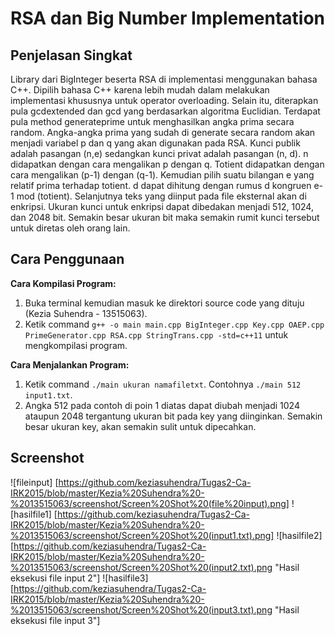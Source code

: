 # RSA dan Big Number Implementation
## Penjelasan Singkat
Library dari BigInteger beserta RSA di implementasi menggunakan bahasa C++. Dipilih bahasa C++ karena lebih mudah dalam melakukan implementasi khususnya untuk operator overloading. Selain itu, diterapkan pula gcdextended dan gcd yang berdasarkan algoritma Euclidian. Terdapat pula method generateprime untuk menghasilkan angka prima secara random. Angka-angka prima yang sudah di generate secara random akan menjadi variabel p dan q yang akan digunakan pada RSA. Kunci publik adalah pasangan (n,e) sedangkan kunci privat adalah pasangan (n, d). n didapatkan dengan cara mengalikan p dengan q. Totient didapatkan dengan cara mengalikan (p-1) dengan (q-1). Kemudian pilih suatu bilangan e yang relatif prima terhadap totient. d dapat dihitung dengan rumus d kongruen e-1 mod (totient). Selanjutnya teks yang diinput pada file eksternal akan di enkripsi. Ukuran kunci untuk enkripsi dapat dibedakan menjadi 512, 1024, dan 2048 bit. Semakin besar ukuran bit maka semakin rumit kunci tersebut untuk diretas oleh orang lain.

## Cara Penggunaan
**Cara Kompilasi Program:**
1. Buka terminal kemudian masuk ke direktori source code yang dituju (Kezia Suhendra - 13515063).
2. Ketik command `g++ -o main main.cpp BigInteger.cpp Key.cpp OAEP.cpp PrimeGenerator.cpp RSA.cpp StringTrans.cpp -std=c++11` untuk mengkompilasi program.

**Cara Menjalankan Program:**
1. Ketik command `./main ukuran namafiletxt`. Contohnya `./main 512 input1.txt`.
2. Angka 512 pada contoh di poin 1 diatas dapat diubah menjadi 1024 ataupun 2048 tergantung ukuran bit pada key yang diinginkan. Semakin besar ukuran key, akan semakin sulit untuk dipecahkan.

## Screenshot
![fileinput] [https://github.com/keziasuhendra/Tugas2-Ca-IRK2015/blob/master/Kezia%20Suhendra%20-%2013515063/screenshot/Screen%20Shot%20(file%20input).png]
![hasilfile1] [https://github.com/keziasuhendra/Tugas2-Ca-IRK2015/blob/master/Kezia%20Suhendra%20-%2013515063/screenshot/Screen%20Shot%20(input1.txt).png]
![hasilfile2] [https://github.com/keziasuhendra/Tugas2-Ca-IRK2015/blob/master/Kezia%20Suhendra%20-%2013515063/screenshot/Screen%20Shot%20(input2.txt).png "Hasil eksekusi file input 2"]
![hasilfile3] [https://github.com/keziasuhendra/Tugas2-Ca-IRK2015/blob/master/Kezia%20Suhendra%20-%2013515063/screenshot/Screen%20Shot%20(input3.txt).png "Hasil eksekusi file input 3"]
